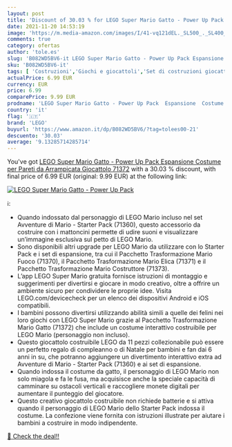 ```yaml
---
layout: post
title: 'Discount of 30.03 % for LEGO Super Mario Gatto - Power Up Pack  '
date: 2021-11-20 14:53:19
image: 'https://m.media-amazon.com/images/I/41-vq121dEL._SL500_._SL400_.jpg'
comments: true
category: ofertas
author: 'tole.es'
slug: 'B082WD5BV6-it LEGO Super Mario Gatto - Power Up Pack Espansione Costume...'
sku: 'B082WD5BV6-it'
tags: [ 'Costruzioni','Giochi e giocattoli','Set di costruzioni giocattolo','lego', ]
actualPrice: 6.99 EUR
currency: EUR
price: 6.99
comparePrice: 9.99 EUR
prodname: 'LEGO Super Mario Gatto - Power Up Pack  Espansione  Costume per Pareti da Arrampicata  Giocattolo  71372'
country: 'it'
flag: '🇮🇹'
brand: 'LEGO'
buyurl: 'https://www.amazon.it/dp/B082WD5BV6/?tag=tolees00-21'
descuento: '30.03'
average: '9.13285714285714'
---
```


You've got [LEGO Super Mario Gatto - Power Up Pack  Espansione  Costume per Pareti da Arrampicata  Giocattolo  71372](https://www.amazon.it/dp/B082WD5BV6/?tag=tolees00-21) with a  30.03 % discount, with final price of 6.99 EUR (original: 9.99 EUR) at the following link:

[![LEGO Super Mario Gatto - Power Up Pack  ](https://m.media-amazon.com/images/I/41-vq121dEL._SL500_._SL400_.jpg)](https://www.amazon.it/dp/B082WD5BV6/?tag=tolees00-21)

ℹ️:

- Quando indossato dal personaggio di LEGO Mario incluso nel set Avventure di Mario - Starter Pack (71360), questo accessorio da costruire con i mattoncini permette di udire suoni e visualizzare un’immagine esclusiva sul petto di LEGO Mario.
- Sono disponibili altri upgrade per LEGO Mario da utilizzare con lo Starter Pack e i set di espansione, tra cui il Pacchetto Trasformazione Mario Fuoco (71370), il Pacchetto Trasformazione Mario Elica (71371) e il Pacchetto Trasformazione Mario Costruttore (71373).
- L’app LEGO Super Mario gratuita fornisce istruzioni di montaggio e suggerimenti per divertirsi e giocare in modo creativo, oltre a offrire un ambiente sicuro per condividere le proprie idee. Visita LEGO.com/devicecheck per un elenco dei dispositivi Android e iOS compatibili.
- I bambini possono divertirsi utilizzando abilità simili a quelle dei felini nei loro giochi con LEGO Super Mario grazie al Pacchetto Trasformazione Mario Gatto (71372) che include un costume interattivo costruibile per LEGO Mario (personaggio non incluso).
- Questo giocattolo costruibile LEGO da 11 pezzi collezionabile può essere un perfetto regalo di compleanno o di Natale per bambini e fan dai 6 anni in su, che potranno aggiungere un divertimento interattivo extra ad Avventure di Mario - Starter Pack (71360) e ai set di espansione.
- Quando indossa il costume da gatto, il personaggio di LEGO Mario non solo miagola e fa le fusa, ma acquisisce anche la speciale capacità di camminare su ostacoli verticali e raccogliere monete digitali per aumentare il punteggio del giocatore.
- Questo creativo giocattolo costruibile non richiede batterie e si attiva quando il personaggio di LEGO Mario dello Starter Pack indossa il costume. La confezione viene fornita con istruzioni illustrate per aiutare i bambini a costruire in modo indipendente.

[🛒 Check the deal!!](https://www.amazon.it/dp/B082WD5BV6/?tag=tolees00-21)

